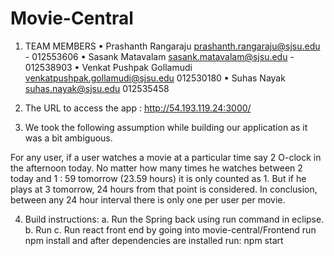 # Movie-Central
1. TEAM MEMBERS
	▪	Prashanth Rangaraju <prashanth.rangaraju@sjsu.edu> - 012553606
	▪	Sasank Matavalam <sasank.matavalam@sjsu.edu> - 012538903
	▪	Venkat Pushpak Gollamudi <venkatpushpak.gollamudi@sjsu.edu> 012530180
	▪	Suhas Nayak <suhas.nayak@sjsu.edu> 012535458
2. The URL to access the app : 
http://54.193.119.24:3000/

3. We took the following assumption while building our application as it was a bit ambiguous. 

For any user, if a user watches a movie at a particular time say 2 O-clock in the afternoon today. 
No matter how many times he watches between 2 today and 1 : 59 tomorrow (23.59 hours) it is only counted as 1. 
But if he plays at 3 tomorrow, 24 hours from that point is considered. In conclusion, between any 24 hour interval
there is only one per user per movie.

4. Build instructions:
   a. Run the Spring back using run command in eclipse.
   b. Run 
   c. Run react front end by going into movie-central/Frontend run npm install and after dependencies are installed run: npm start
